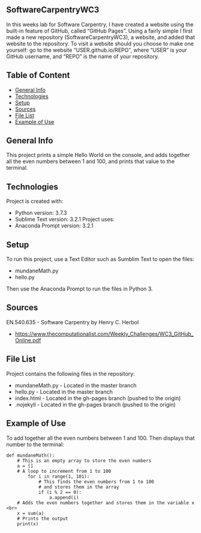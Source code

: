 ## SoftwareCarpentryWC3
In this weeks lab for Software Carpentry, I have created a website using the built-in feature of GitHub, called “GitHub Pages”. Using a fairly simple I first made a new repository (SoftwareCarpentryWC3), a website, and added that website to the repository. To visit a website should you choose to make one yourself: go to the website “USER.github.io/REPO”, where “USER” is your GitHub username, and “REPO” is the name of
your repository.
## Table of Content
* [General Info](#general-info)
* [Technologies](#technologies)
* [Setup](#setup)
* [Sources](#sources)
* [File List](#file-list)
* [Example of Use](#example-of-use)
## General Info
This project prints a simple Hello World on the console, and adds together 
all the even numbers between 1 and 100, and prints that value to the terminal.
## Technologies
Project is created with:
* Python version: 3.7.3
* Sublime Text version: 3.2.1
Project uses:
* Anaconda Prompt version: 3.2.1
## Setup
To run this project, use a Text Editor such as Sumblim Text to open the files:
* mundaneMath.py 
* hello.py <br>

Then use the Anaconda Prompt to run the files in Python 3.
## Sources
EN.540.635 - Software Carpentry by Henry C. Herbol
* https://www.thecomputationalist.com/Weekly_Challenges/WC3_GitHub_Online.pdf
## File List
Project contains the following files in the repository:
* mundaneMath.py - Located in the master branch
* hello.py - Located in the master branch
* index.html - Located in the gh-pages branch (pushed to the origin)
* .nojekyll - Located in the gh-pages branch (pushed to the origin)
## Example of Use
To add together all the even numbers between 1 and 100. Then displays that number to the terminal:

    def mundaneMath():           
        # This is an empty array to store the even numbers  
        a = []  
        # A loop to increment from 1 to 100  
            for i in range(1, 101):  
                # This finds the even numbers from 1 to 100  
                # and stores them in the array  
                if (i % 2 == 0):  
                    a.append(i)  
        # Adds the even numbers together and stores them in the variable x <br>
        x = sum(a)  
        # Prints the output  
        print(x)  

